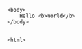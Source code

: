 <html>
    <head>
	    <title> Omega</title>
	</head>
	
	<body>
	    Hello <b>World</b>
	</body>
	
	
	<html>
